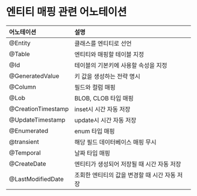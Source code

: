 # 엔티티 매핑 관련 어노테이션

| 어노테이션              | 설명                         |
|:-------------------|:---------------------------|
| @Entity            | 클래스를 엔티티로 선언               
| @Table             | 엔티티와 매핑할 테이블 지정            |
| @Id                | 테이블의 기본키에 사용할 속성을 지정       |
| @GeneratedValue    | 키 값을 생성하는 전략 명시            |
| @Column            | 필드와 컬럼 매핑                  |
| @Lob               | BLOB, CLOB 타입 매핑           |
| @CreationTimestamp | inset시 시간 자동 저장            |
| @UpdateTimestamp   | update시 시간 자동 저장           |
| @Enumerated        | enum 타입 매핑                 |
| @transient         | 해당 필드 데이터베이스 매핑 무시         |
| @Temporal          | 날짜 타입 매핑                   |
| @CreateDate        | 엔티티가 생성되어 저장될 때 시간 자동 저장   |
| @LastModifiedDate  | 조회한 엔티티의 값을 변경할 때 시간 자동 저장 |